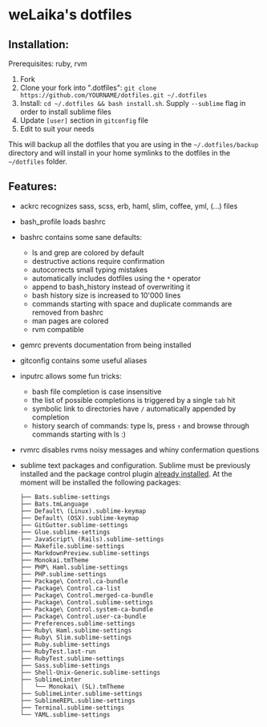 weLaika's dotfiles
===============================

## Installation:

Prerequisites: ruby, rvm

1. Fork
2. Clone your fork into ".dotfiles":
   `git clone https://github.com/YOURNAME/dotfiles.git ~/.dotfiles`
3. Install:
  `cd ~/.dotfiles && bash install.sh`. Supply `--sublime` flag in order
  to install sublime files
4. Update `[user]` section in `gitconfig` file
5. Edit to suit your needs

This will backup all the dotfiles that you are using in the `~/.dotfiles/backup`
directory and will install in your home symlinks to the dotfiles in the
`~/dotfiles` folder.

## Features:

* ackrc recognizes sass, scss, erb, haml, slim, coffee, yml, (...) files
* bash\_profile loads bashrc
* bashrc contains some sane defaults:
  - ls and grep are colored by default
  - destructive actions require confirmation
  - autocorrects small typing mistakes
  - automatically includes dotfiles using the `*` operator
  - append to bash\_history instead of overwriting it
  - bash history size is increased to 10'000 lines
  - commands starting with space and duplicate commands are removed from bashrc
  - man pages are colored
  - rvm compatible
* gemrc prevents documentation from being installed
* gitconfig contains some useful aliases
* inputrc allows some fun tricks:
  - bash file completion is case insensitive
  - the list of possible completions is triggered by a single `tab` hit
  - symbolic link to directories have `/` automatically appended by completion
  - history search of commands: type ls, press `↑` and browse through commands
    starting with ls :)
* rvmrc disables rvms noisy messages and whiny confermation questions
* sublime text packages and configuration. Sublime must be previously installed
  and the package control plugin [already installed](https://packagecontrol.io/installation).
  At the moment will be installed the following packages:

      ├── Bats.sublime-settings
      ├── Bats.tmLanguage
      ├── Default\ (Linux).sublime-keymap
      ├── Default\ (OSX).sublime-keymap
      ├── GitGutter.sublime-settings
      ├── Glue.sublime-settings
      ├── JavaScript\ (Rails).sublime-settings
      ├── Makefile.sublime-settings
      ├── MarkdownPreview.sublime-settings
      ├── Monokai.tmTheme
      ├── PHP\ Haml.sublime-settings
      ├── PHP.sublime-settings
      ├── Package\ Control.ca-bundle
      ├── Package\ Control.ca-list
      ├── Package\ Control.merged-ca-bundle
      ├── Package\ Control.sublime-settings
      ├── Package\ Control.system-ca-bundle
      ├── Package\ Control.user-ca-bundle
      ├── Preferences.sublime-settings
      ├── Ruby\ Haml.sublime-settings
      ├── Ruby\ Slim.sublime-settings
      ├── Ruby.sublime-settings
      ├── RubyTest.last-run
      ├── RubyTest.sublime-settings
      ├── Sass.sublime-settings
      ├── Shell-Unix-Generic.sublime-settings
      ├── SublimeLinter
      │   └── Monokai\ (SL).tmTheme
      ├── SublimeLinter.sublime-settings
      ├── SublimeREPL.sublime-settings
      ├── Terminal.sublime-settings
      └── YAML.sublime-settings
